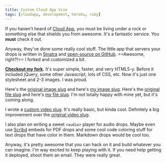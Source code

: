 ```yaml
---
title: Custom Cloud App Viso
tags: [cloudapp, development, heroku, ruby]
---
```


If you haven't heard of [Cloud App](http://getcloudapp.com/), you must be living under a rock or something else that shields you from awesome. It's a fantastic service. You **must** check it out.

Anyway, they've done some really cool stuff. The little app that servers your drops is written in [Sinatra](http://sinatrarb.com/) and [open-source on GitHub](https://github.com/cloudapp/viso). ==Awesome, right?!== I forked and customized a bit.

**[Checkout my fork](https://github.com/samsoffes/viso).** It's super simple, faster, and very HTML5-y. Before it included jQuery, some other Javascript, lots of CSS, etc. Now it's just one stylesheet and 2-3 images. I was proud.

Here's the [original image slug](http://cl.ly/6eKj) and here's [my image slug](http://soff.me/6eKj). Here's the [original file slug](http://cl.ly/6doW) and here's [my file slug](http://soff.me/6doW). I'm not totally happy with mine yet, but it's coming along.

I wrote  a [custom video slug](http://soff.me/21ek). It's really basic, but kinda cool. Definitely a big improvement over the [original video slug](http://cl.ly/21ek).

I also plan on writing a sweet `<audio>` player for audio drops. Maybe even use [Scribd](http://scribd.com) embeds for PDF drops and some cool code coloring stuff for text drops that have color in them. Markdown drops would be cool too.

Anyway, it's pretty awesome that you can hack on it and build whatever you can imagine. I'm way excited to keep playing with it. If you need help getting it deployed, shoot them an email. They were really great.
